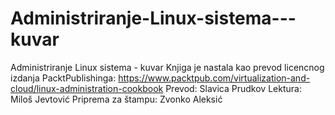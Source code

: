# Administriranje-Linux-sistema---kuvar
Administriranje Linux sistema - kuvar 
Knjiga je nastala kao prevod licencnog izdanja PacktPublishinga: https://www.packtpub.com/virtualization-and-cloud/linux-administration-cookbook
Prevod: Slavica Prudkov
Lektura: Miloš Jevtović
Priprema za štampu: Zvonko Aleksić
